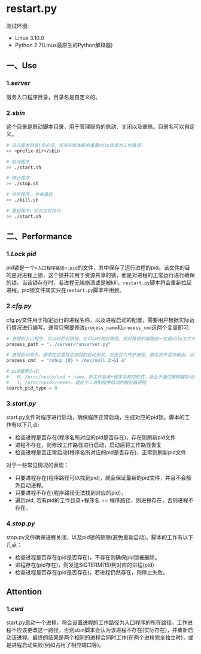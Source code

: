 # restart.py
测试环境:
* Linux 3.10.0
* Python 2.7(Linux最原生的Python解释器)

## 一、Use
### 1.*server*
服务入口程序目录，目录名是自定义的。

### 2.*sbin*
这个目录是启动脚本目录，用于管理服务的启动、关闭以及重启。目录名可以自定义。
```sh
# 进入脚本目录(非必须，所有的脚本都会重置sbin目录为工作路径)
>> <prefix-dir>/sbin

# 启动程序
>> ./start.sh

# 停止程序
>> ./stop.sh

# 杀死程序, 会被重启
>> ./kill.sh

# 重启程序，后台定时执行
>> ./start.sh
```

## 二、Performance
### 1.*Lock pid*
pid锁是一个`<入口程序路径>.pid`的文件，其中保存了运行进程的pid。该文件的目的是对进程上锁，这个锁并非用于资源共享的锁，而是对进程的正常运行进行确保的锁。当该锁存在时，若进程无端崩溃或是被kill，`restart.py`脚本将会重新拉起进程。pid锁文件其实只在`restart.py`脚本中用到。

### 2.*cfg.py*
cfg.py文件用于指定运行的进程名称，以及进程启动的配置，需要用户根据实际运行情况进行编写。通常只需要修改`process_name`和`process_cmd`这两个变量即可:
```py
# 进程的入口程序，可以时绝对路径，也可以时相对路径。相对路径的根路径一定是sbin文件夹
process_path = "../server/runserver.py"

# 进程启动命令，通常在这里指定进程的启动形式，如是否为守护进程，是否将不显示输出，以及参数的指定
process_cmd  = "nohup {0} > /dev/null 2>&1 &"

# pid搜索方式:
#   0, /proc/<pid>/cwd + name，即工作目录+程序名称的形式，适合于通过解释器启动的服务进程
#   1, /proc/<pid>/<exe>，适合于二进制程序启动的服务器进程
search_pid_type = 0
```

### 3.*start.py*
start.py文件对程序进行启动，确保程序正常启动，生成对应的pid锁。脚本的工作有以下几点:
* 检查进程是否存在(程序名所对应的pid是否存在)，存在则刷新pid文件
* 进程不存在，则修改工作路径进行启动，启动后将工作路径恢复
* 检查进程是否正常启动(程序名所对应的pid是否存在)，正常则刷新pid文件

对于一些常见情况的表现：
* 只要进程存在(程序路径可以找到pid)，就会保证最新的pid文件，并且不会额外启动进程。
* 只要进程不存在(程序路径无法找到对应的pid)，
* 遍历pid, 若有pid的工作目录+程序名 == 程序路径，则进程存在，否则进程不存在。

### 4.*stop.py*
stop.py文件确保进程关闭，以及pid锁的删除(避免重新启动)。脚本的工作有以下几点：
* 检查进程是否存在(pid是否存在)，不存在则确保pid锁被删除。
* 进程存在(pid存在)，则发送SIGTERM(15)到对应的进程(pid)
* 检查进程是否存在(pid是否存在)，若进程仍然存在，则停止失败。

## Attention
### 1.*cwd*
start.py启动一个进程，将会设置进程的工作路径为入口程序的所在路径。工作进程不应该更改这一路径，否则sbin脚本会认为该进程不存在(实际存在)，并重新启动该进程。最终的结果是两个相同的进程会同时工作(在两个进程完全独立时)，或是进程启动失败(例如占用了相应端口等)。